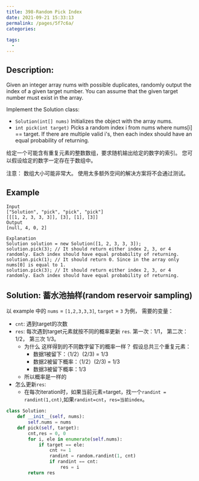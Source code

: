 ```yaml
---
title: 398-Random Pick Index
date: 2021-09-21 15:33:13
permalink: /pages/5f7c6a/
categories:
  
tags:
  - 
---
```

## Description:
Given an integer array nums with possible duplicates, randomly output the index of a given target number. You can assume that the given target number must exist in the array.

Implement the Solution class:
- `Solution(int[] nums)` Initializes the object with the array nums.
- `int pick(int target)` Picks a random index i from nums where nums[i] == target. If there are multiple valid i's, then each index should have an equal probability of returning.

给定一个可能含有重复元素的整数数组，要求随机输出给定的数字的索引。 您可以假设给定的数字一定存在于数组中。

注意：
数组大小可能非常大。 使用太多额外空间的解决方案将不会通过测试。


## Example
```
Input
["Solution", "pick", "pick", "pick"]
[[[1, 2, 3, 3, 3]], [3], [1], [3]]
Output
[null, 4, 0, 2]

Explanation
Solution solution = new Solution([1, 2, 3, 3, 3]);
solution.pick(3); // It should return either index 2, 3, or 4 randomly. Each index should have equal probability of returning.
solution.pick(1); // It should return 0. Since in the array only nums[0] is equal to 1.
solution.pick(3); // It should return either index 2, 3, or 4 randomly. Each index should have equal probability of returning.
```

## Solution: 蓄水池抽样(random reservoir sampling)
以 example 中的 `nums` = `[1,2,3,3,3]`, `target` = `3` 为例， 需要的变量：
- `cnt`: 遇到target的次数
- `res`: 每次遇到target元素就按不同的概率更新 `res`. 第一次：1/1， 第二次： 1/2， 第三次 1/3。
  - 为什么 这样得到的不同数字留下的概率一样？ 假设总共三个重复元素：
    - 数据1被留下：（1/2）(2/3) = 1/3
    - 数据2被留下概率：（1/2）(2/3) = 1/3
    - 数据3被留下概率：1/3
  - 所以概率是一样的
- 怎么更新`res`:
  - 在每次iteration时，如果当前元素=target，找一个`randint = randint(1,cnt)`,如果`randint=cnt`，`res=当前index`。
```python
class Solution:
    def __init__(self, nums):
        self.nums = nums
    def pick(self, target):
        cnt,res = 0, 0
        for i, ele in enumerate(self.nums):
            if target == ele:
                cnt += 1
                randint = random.randint(1, cnt)
                if randint == cnt:
                    res = i
        return res
```